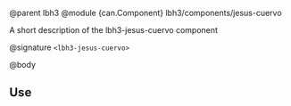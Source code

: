 @parent lbh3
@module {can.Component} lbh3/components/jesus-cuervo <lbh3-jesus-cuervo>

A short description of the lbh3-jesus-cuervo component

@signature `<lbh3-jesus-cuervo>`

@body

## Use


